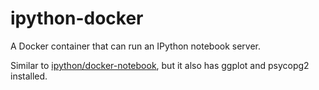 # ipython-docker

A Docker container that can run an IPython notebook server.

Similar to [ipython/docker-notebook](https://github.com/ipython/docker-notebook/), but it
also has ggplot and psycopg2 installed.
